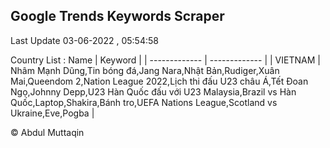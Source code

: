 

## Google Trends Keywords Scraper 
 
Last Update 03-06-2022 , 05:54:58

Country List :
 Name  | Keyword |
| ------------- | ------------- |
| VIETNAM | Nhâm Mạnh Dũng,Tin bóng đá,Jang Nara,Nhật Bản,Rudiger,Xuân Mai,Queendom 2,Nation League 2022,Lịch thi đấu U23 châu Á,Tết Đoan Ngọ,Johnny Depp,U23 Hàn Quốc đấu với U23 Malaysia,Brazil vs Hàn Quốc,Laptop,Shakira,Bánh tro,UEFA Nations League,Scotland vs Ukraine,Eve,Pogba |



© Abdul Muttaqin 
